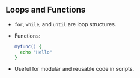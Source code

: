 ## Loops and Functions

* `for`, `while`, and `until` are loop structures.
* Functions:

  ```bash
  myfunc() {
    echo "Hello"
  }
  ```
* Useful for modular and reusable code in scripts.

